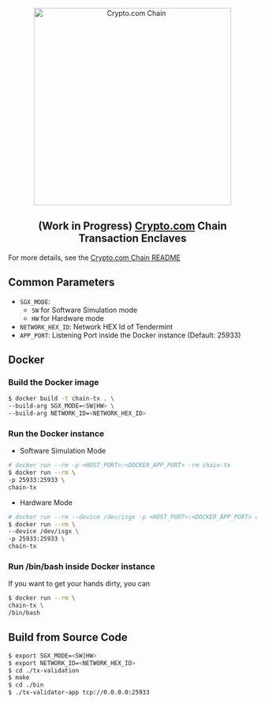 <p align="center">
  <img src="https://avatars0.githubusercontent.com/u/41934032?s=400&v=4" alt="Crypto.com Chain" width="400">
</p>

<h2 align="center">(Work in Progress) <a href="https://crypto.com">Crypto.com<a> Chain Transaction Enclaves</h2

For more details, see the [Crypto.com Chain README](https://github.com/crypto-com/chain)

## Common Parameters

- `SGX_MODE`:
  - `SW` for Software Simulation mode
  - `HW` for Hardware mode
- `NETWORK_HEX_ID`: Network HEX Id of Tendermint
- `APP_PORT`: Listening Port inside the Docker instance (Default: 25933)

## Docker

### Build the Docker image
```bash
$ docker build -t chain-tx . \
--build-arg SGX_MODE=<SW|HW> \
--build-arg NETWORK_ID=<NETWORK_HEX_ID>
```

### Run the Docker instance

- Software Simulation Mode
```bash
# docker run --rm -p <HOST_PORT>:<DOCKER_APP_PORT> -rm chain-tx
$ docker run --rm \
-p 25933:25933 \
chain-tx
```

- Hardware Mode
```bash
# docker run --rm --device /dev/isgx -p <HOST_PORT>:<DOCKER_APP_PORT> chain-tx
$ docker run --rm \
--device /dev/isgx \
-p 25933:25933 \
chain-tx
```

### Run /bin/bash inside Docker instance

If you want to get your hands dirty, you can
```bash
$ docker run --rm \
chain-tx \
/bin/bash
```

## Build from Source Code

```bash
$ export SGX_MODE=<SW|HW>
$ export NETWORK_ID=<NETWORK_HEX_ID>
$ cd ./tx-validation
$ make
$ cd ./bin
$ ./tx-validator-app tcp://0.0.0.0:25933
```
